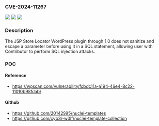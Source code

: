 ### [CVE-2024-11267](https://cve.mitre.org/cgi-bin/cvename.cgi?name=CVE-2024-11267)
![](https://img.shields.io/static/v1?label=Product&message=JSP%20Store%20Locator&color=blue)
![](https://img.shields.io/static/v1?label=Version&message=n%2Fa&color=blue)
![](https://img.shields.io/static/v1?label=Vulnerability&message=CWE-89%20SQL%20Injection&color=brighgreen)

### Description

The JSP Store Locator WordPress plugin through 1.0 does not sanitize and escape a parameter before using it in a SQL statement, allowing user with Contributor to perform SQL injection attacks.

### POC

#### Reference
- https://wpscan.com/vulnerability/fcbdc11a-a194-46e4-8c22-11010b98fdab/

#### Github
- https://github.com/20142995/nuclei-templates
- https://github.com/cyb3r-w0lf/nuclei-template-collection

